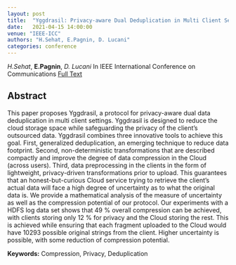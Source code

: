 ```yaml
---
layout: post
title:  "Yggdrasil: Privacy-aware Dual Deduplication in Multi Client Settings"
date:   2021-04-15 14:00:00
venue: "IEEE-ICC"
authors: "H.Sehat, E.Pagnin, D. Lucani"
categories: conference
---
```


*H.Sehat*, **E.Pagnin**, *D. Lucani*
In IEEE International Conference on Communications
[Full Text](https://arxiv.org/pdf/2007.11403.pdf)

## Abstract

This paper proposes Yggdrasil, a protocol for privacy-aware dual data deduplication in multi client settings. Yggdrasil is designed to reduce the cloud storage space while safeguarding the privacy of the client’s outsourced data. Yggdrasil combines three innovative tools to achieve this goal. First, generalized deduplication, an emerging technique to reduce data footprint. Second, non-deterministic transformations that are described compactly and improve the degree of data compression in the Cloud (across users). Third, data preprocessing in the clients in the form of lightweight, privacy-driven transformations prior to upload. This guarantees that an honest-but-curious Cloud service trying to retrieve the client’s actual data will face a high degree of uncertainty as to what the original data is. We provide a mathematical analysis of the measure of uncertainty as well as the compression potential of our protocol. Our experiments with a HDFS log data set shows that 49 % overall compression can be achieved, with clients storing only 12 % for privacy and the Cloud storing the rest. This is achieved while ensuring that each fragment uploaded to the Cloud would have 10293 possible original strings from the client. Higher uncertainty is possible, with some reduction of compression potential.

**Keywords:**
Compression, Privacy, Deduplication
